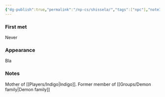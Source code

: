 ```yaml
---
{"dg-publish":true,"permalink":"/np-cs/shissela/","tags":["npc"],"noteIcon":"npc"}
---
```


### First met
Never
### Appearance
Bla
### Notes
Mother of [[Players/Indigo\|Indigo]]. Former member of [[Groups/Demon family\|Demon family]]

